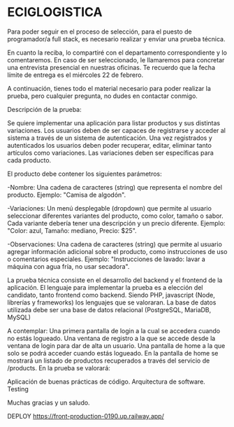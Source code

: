 # ECIGLOGISTICA

Para poder seguir en el proceso de selección, para el puesto de programador/a full stack, es necesario realizar y enviar una prueba técnica. 

En cuanto la reciba, lo compartiré con el departamento correspondiente y lo comentaremos. En caso de ser seleccionado, le llamaremos para concretar una entrevista presencial en nuestras oficinas. Te recuerdo que la fecha límite de entrega es el miércoles 22 de febrero.

A continuación, tienes todo el material necesario para poder realizar la prueba, pero cualquier pregunta, no dudes en contactar conmigo. 

Descripción de la prueba: 

Se quiere implementar una aplicación para listar productos y sus distintas variaciones.
Los usuarios deben de ser capaces de registrarse y acceder al sistema a través de un sistema de autenticación. Una vez registrados y autenticados los usuarios deben poder recuperar, editar, eliminar tanto artículos como variaciones.
Las variaciones deben ser específicas para cada producto.

El producto debe contener los siguientes parámetros:

-Nombre: Una cadena de caracteres (string) que representa el nombre del producto. Ejemplo: "Camisa de algodón".

-Variaciones: Un menú desplegable (dropdown) que permite al usuario seleccionar diferentes variantes del producto, como color, tamaño o sabor. Cada variante debería tener una descripción y un precio diferente. Ejemplo: "Color: azul, Tamaño: mediano, Precio: $25".

-Observaciones: Una cadena de caracteres (string) que permite al usuario agregar información adicional sobre el producto, como instrucciones de uso o comentarios especiales. Ejemplo: "Instrucciones de lavado: lavar a máquina con agua fría, no usar secadora".


La prueba técnica consiste en el desarrollo del backend y el frontend de la aplicación.
El lenguaje para implementar la prueba es a elección del candidato, tanto frontend como backend. Siendo PHP, javascript (Node, librerías y frameworks) los lenguajes que se valoraran.
La base de datos utilizada debe ser una base de datos relacional (PostgreSQL, MariaDB, MySQL)

A contemplar:
Una primera pantalla de login a la cual se accedera cuando no estás logueado.
Una ventana de registro a la que se accede desde la ventana de login para dar de alta un usuario.
Una pantalla de home a la que solo se podrá acceder cuando estás logueado. En la pantalla de home se mostrará un listado de productos recuperados a través del servicio de /products.
En la prueba se valorará:

Aplicación de buenas prácticas de código.
Arquitectura de software.
Testing

Muchas gracias y un saludo.

DEPLOY https://front-production-0190.up.railway.app/
